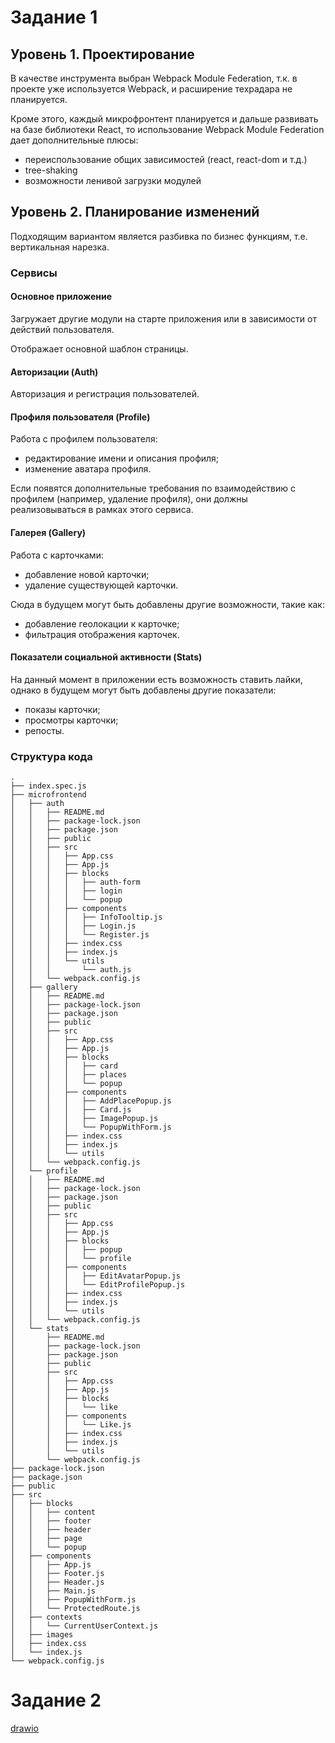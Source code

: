 # Задание 1

## Уровень 1. Проектирование

В качестве инструмента выбран Webpack Module Federation, т.к. в проекте уже используется Webpack, и расширение техрадара не планируется.

Кроме этого, каждый микрофронтент планируется и дальше развивать на базе библиотеки React, то использование Webpack Module Federation дает дополнительные плюсы:
- переиспользование общих зависимостей (react, react-dom и т.д.)
- tree-shaking
- возможности ленивой загрузки модулей

## Уровень 2. Планирование изменений

Подходящим вариантом является разбивка по бизнес функциям, т.е. вертикальная нарезка.

### Сервисы

#### Основное приложение

Загружает другие модули на старте приложения или в зависимости от действий пользователя.

Отображает основной шаблон страницы.

#### Авторизации (Auth)

Авторизация и регистрация пользователей.

#### Профиля пользователя (Profile)

Работа с профилем пользователя:
- редактирование имени и описания профиля;
- изменение аватара профиля.

Если появятся дополнительные требования по взаимодействию с профилем (например, удаление профиля), они должны реализовываться в рамках этого сервиса.

#### Галерея (Gallery)

Работа с карточками: 
- добавление новой карточки;
- удаление существующей карточки.

Сюда в будущем могут быть добавлены другие возможности, такие как:
- добавление геолокации к карточке;
- фильтрация отображения карточек.

#### Показатели социальной активности (Stats)

На данный момент в приложении есть возможность ставить лайки, однако в будущем могут быть добавлены другие показатели:
- показы карточки;
- просмотры карточки;
- репосты.

### Структура кода
```
.
├── index.spec.js
├── microfrontend
│   ├── auth
│   │   ├── README.md
│   │   ├── package-lock.json
│   │   ├── package.json
│   │   ├── public
│   │   ├── src
│   │   │   ├── App.css
│   │   │   ├── App.js
│   │   │   ├── blocks
│   │   │   │   ├── auth-form
│   │   │   │   ├── login
│   │   │   │   └── popup
│   │   │   ├── components
│   │   │   │   ├── InfoTooltip.js
│   │   │   │   ├── Login.js
│   │   │   │   └── Register.js
│   │   │   ├── index.css
│   │   │   ├── index.js
│   │   │   └── utils
│   │   │       └── auth.js
│   │   └── webpack.config.js
│   ├── gallery
│   │   ├── README.md
│   │   ├── package-lock.json
│   │   ├── package.json
│   │   ├── public
│   │   ├── src
│   │   │   ├── App.css
│   │   │   ├── App.js
│   │   │   ├── blocks
│   │   │   │   ├── card
│   │   │   │   ├── places
│   │   │   │   └── popup
│   │   │   ├── components
│   │   │   │   ├── AddPlacePopup.js
│   │   │   │   ├── Card.js
│   │   │   │   ├── ImagePopup.js
│   │   │   │   └── PopupWithForm.js
│   │   │   ├── index.css
│   │   │   ├── index.js
│   │   │   └── utils
│   │   └── webpack.config.js
│   └── profile
│   │   ├── README.md
│   │   ├── package-lock.json
│   │   ├── package.json
│   │   ├── public
│   │   ├── src
│   │   │   ├── App.css
│   │   │   ├── App.js
│   │   │   ├── blocks
│   │   │   │   ├── popup
│   │   │   │   └── profile
│   │   │   ├── components
│   │   │   │   ├── EditAvatarPopup.js
│   │   │   │   └── EditProfilePopup.js
│   │   │   ├── index.css
│   │   │   ├── index.js
│   │   │   └── utils
│   │   └── webpack.config.js
│   └── stats
│       ├── README.md
│       ├── package-lock.json
│       ├── package.json
│       ├── public
│       ├── src
│       │   ├── App.css
│       │   ├── App.js
│       │   ├── blocks
│       │   │   └── like
│       │   ├── components
│       │   │   └── Like.js
│       │   ├── index.css
│       │   ├── index.js
│       │   └── utils
│       └── webpack.config.js
├── package-lock.json
├── package.json
├── public
├── src
│   ├── blocks
│   │   ├── content
│   │   ├── footer
│   │   ├── header
│   │   ├── page
│   │   └── popup
│   ├── components
│   │   ├── App.js
│   │   ├── Footer.js
│   │   ├── Header.js
│   │   ├── Main.js
│   │   ├── PopupWithForm.js
│   │   └── ProtectedRoute.js
│   ├── contexts
│   │   └── CurrentUserContext.js
│   ├── images
│   ├── index.css
│   └── index.js
└── webpack.config.js
```
# Задание 2

[drawio](https://drive.google.com/file/d/11sAgvMRHTQG7KgQc_ju1FiI1pRSThffD/view)